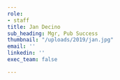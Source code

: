 ```yaml
---
role:
- staff
title: Jan Decino
sub_heading: Mgr, Pub Success
thumbnail: "/uploads/2019/jan.jpg"
email: ''
linkedin: ''
exec_team: false

---
```

